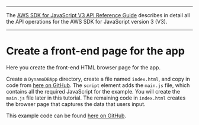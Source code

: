 --------

 The [AWS SDK for JavaScript V3 API Reference Guide](https://docs.aws.amazon.com/AWSJavaScriptSDK/v3/latest/index.html) describes in detail all the API operations for the AWS SDK for JavaScript version 3 \(V3\)\. 

--------

# Create a front\-end page for the app<a name="s3-crossservices-adddata-front-end"></a>

Here you create the front\-end HTML browser page for the app\.

Create a `DynamoDBApp` directory, create a file named `index.html`, and copy in code from [here on GitHub](https://github.com/awsdocs/aws-doc-sdk-examples/blob/main/javascriptv3/example_code/cross-services/submit-data-app/src/dynamoApp/index.html)\. The `script` element adds the `main.js` file, which contains all the required JavaScript for the example\. You will create the `main.js` file later in this tutorial\. The remaining code in `index.html` creates the browser page that captures the data that users input\.

This example code can be found [here on GitHub](https://github.com/awsdocs/aws-doc-sdk-examples/blob/main/javascriptv3/example_code/cross-services/submit-data-app/src/dynamoApp/index.html)\.